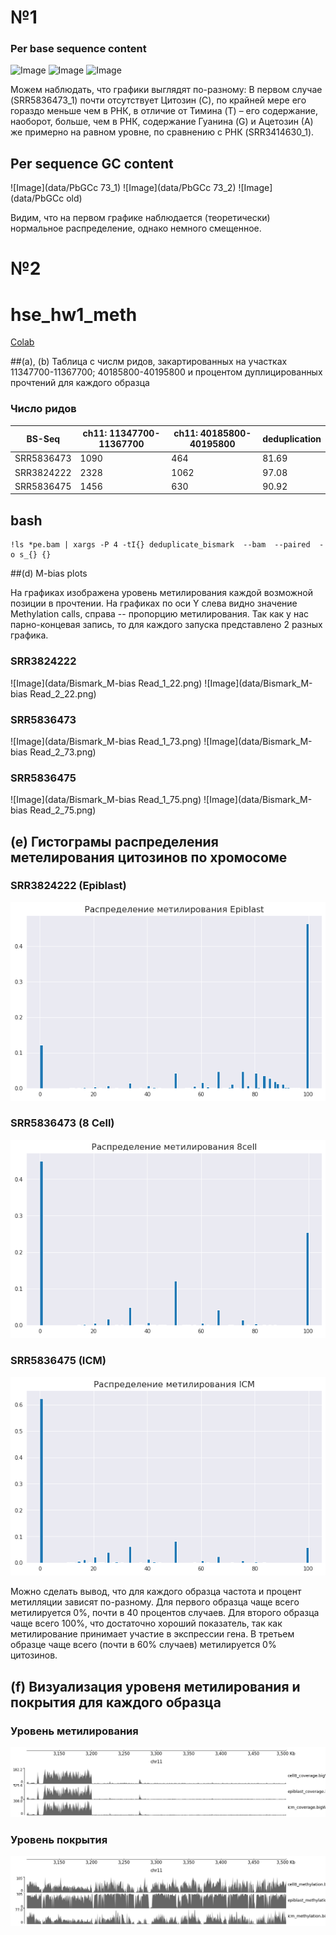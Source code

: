 # №1

### Per base sequence content
![Image](https://github.com/Vladm0z/hse_hw1_meth/blob/main/data/Pbsc%2073_1)
![Image](https://github.com/Vladm0z/hse_hw1_meth/blob/main/data/Pbsc%2073_2)
![Image](https://github.com/Vladm0z/hse_hw1_meth/blob/main/data/Pbsc%20old)

Можем наблюдать, что графики выглядят по-разному:
В первом случае (SRR5836473_1) почти отсутствует Цитозин (C), по крайней мере его гораздо меньше чем в РНК, в отличие от Тимина (T) – его содержание, наоборот, больше, чем в РНК, cодержание Гуанина (G) и Ацетозин (А) же примерно на равном уровне, по сравнению с РНК (SRR3414630_1).

## Per sequence GC content
![Image](data/PbGCc 73_1)
![Image](data/PbGCc 73_2)
![Image](data/PbGCc old)

Видим, что на первом графике наблюдается (теоретически) нормальное распределение, однако немного смещенное.

# №2

# hse_hw1_meth
[Colab](https://colab.research.google.com/drive/1adEVel6P7qKHvHKsaQzHZFRMijNlUubr?usp=sharing)

##(a), (b) Таблица с числм ридов, закартированных на участках 11347700-11367700; 40185800-40195800 и процентом дуплицированных прочтений для каждого образца

### Число ридов
BS-Seq | ch11: 11347700-11367700 | ch11: 40185800-40195800 | deduplication 
--- | --- | --- | ---
SRR5836473 | 1090 | 464 | 81.69
SRR3824222 | 2328 | 1062 | 97.08
SRR5836475 | 1456 | 630 | 90.92

## bash
```
!ls *pe.bam | xargs -P 4 -tI{} deduplicate_bismark  --bam  --paired  -o s_{} {}
```

##(d) M-bias plots

На графиках изображена уровень метилирования каждой возможной позиции в прочтении. На графиках по оси Y слева видно значение Methylation calls, справа -- пропорцию метилирования. Так как у нас парно-концевая запись, то для каждого запуска представлено 2 разных графика.

### SRR3824222
![Image](data/Bismark_M-bias Read_1_22.png)
![Image](data/Bismark_M-bias Read_2_22.png) 

### SRR5836473
![Image](data/Bismark_M-bias Read_1_73.png)
![Image](data/Bismark_M-bias Read_2_73.png) 

### SRR5836475
![Image](data/Bismark_M-bias Read_1_75.png)
![Image](data/Bismark_M-bias Read_2_75.png) 

## (e) Гистограмы распределения метелирования цитозинов по хромосоме
### SRR3824222 (Epiblast)
![Image](data/Epiblast.png)
### SRR5836473 (8 Cell)
![Image](data/8cell.png)
### SRR5836475 (ICM)
![Image](data/ICM.png)

Можно сделать вывод, что для каждого образца частота и процент метилляции зависят по-разному. Для первого образца чаще всего метилируется 0%, почти в 40 процентов случаев. Для второго образца чаще всего 100%, что достаточно хороший показатель, так как метилирование принимает участие в экспрессии гена. В третьем образце чаще всего (почти в 60% случаев) метилируется 0% цитозинов.

## (f) Визуализация уровеня метилирования и покрытия для каждого образца
### Уровень метилирования
![Image](data/plot_1.png)
### Уровень покрытия
![Image](data/plot_2.png)

